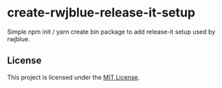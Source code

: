 # create-rwjblue-release-it-setup

Simple npm init / yarn create bin package to add release-it setup used by rwjblue.

## License

This project is licensed under the [MIT License](LICENSE.md).
